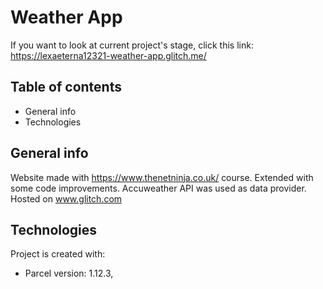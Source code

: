 # Weather App

If you want to look at current project's stage, click this link: https://lexaeterna12321-weather-app.glitch.me/

## Table of contents

- General info
- Technologies

## General info

Website made with https://www.thenetninja.co.uk/ course. Extended with some code improvements. Accuweather API was used as data provider. Hosted on www.glitch.com

## Technologies

Project is created with:
- Parcel version: 1.12.3,


